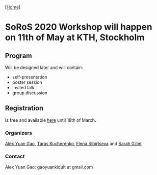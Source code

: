 [[Home](index.html)]

# SoRoS 2020 Workshop will happen on 11th of May at KTH, Stockholm

## Program
Will be designed later and will contain:
* self-presentation
* poster session
* invited talk
* group discussion

## Registration
Is free and available [here](https://forms.gle/24R7n8TDJViZwmQH6) until 18th of March.

### Organizers
[Alex Yuan Gao](https://gaoyuankidult.github.io/), [Taras Kucherenko](https://svito-zar.github.io/), [Elena Sibirtseva](https://www.kth.se/profile/elenasi/) and [Sarah Gillet](https://www.kth.se/profile/sgillet)

### Contact
Alex Yuan Gao: gaoyuankidult at gmail.com
